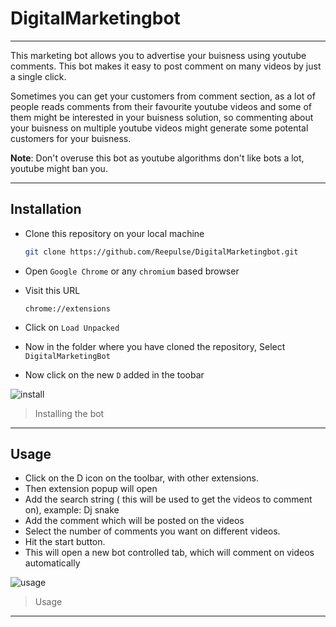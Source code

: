 # DigitalMarketingbot

---

This marketing bot allows you to advertise your buisness using youtube comments. This bot makes it easy to post comment on many videos by just a single click. 

Sometimes you can get your customers from comment section, as a lot of people reads comments from their favourite youtube videos and some of them might be interested in your buisness solution, so commenting about your buisness on multiple youtube videos might generate some potental customers for your buisness. 

**Note**: Don't overuse this bot as youtube algorithms don't like bots a lot, youtube might ban you.

---

## Installation

- Clone this repository on your local machine

  ```bash
  git clone https://github.com/Reepulse/DigitalMarketingbot.git
  ```

- Open `Google Chrome` or any `chromium` based browser

- Visit this URL

  ```
  chrome://extensions
  ```

- Click on `Load Unpacked`

- Now in the folder where you have cloned the repository, Select `DigitalMarketingBot`

- Now click on the new `D` added in the toobar

![install](D:\10111\fiverr_projects\newProjects\DigitalMarketingbot\assets\install.gif)

> Installing the bot

---

## Usage

- Click on the D icon on the toolbar, with other extensions.
- Then extension popup will open
- Add the search string ( this will be used to get the videos to comment on), example: Dj snake
- Add the comment which will be posted on the videos
- Select the number of comments you want on different videos.
- Hit the start button.
- This will open a new bot controlled tab, which will comment on videos automatically

![usage](D:\10111\fiverr_projects\newProjects\DigitalMarketingbot\assets\usage.gif)

> Usage 

---





